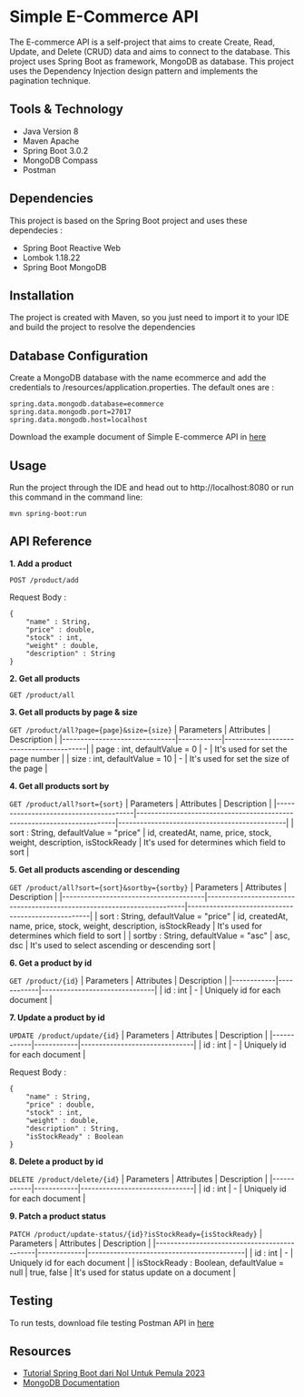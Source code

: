 
# Simple E-Commerce API

The E-commerce API is a self-project that aims to create Create, Read, Update, and Delete (CRUD) data and aims to connect to the database. This project uses Spring Boot as framework, MongoDB as database. This project uses the Dependency Injection design pattern and implements the pagination technique.

## Tools & Technology
- Java Version 8
- Maven Apache
- Spring Boot 3.0.2
- MongoDB Compass
- Postman

## Dependencies
This project is based on the Spring Boot project and uses these dependecies :
- Spring Boot Reactive Web
- Lombok 1.18.22
- Spring Boot MongoDB

## Installation
The project is created with Maven, so you just need to import it to your IDE and build the project to resolve the dependencies

## Database Configuration
Create a MongoDB database with the name ecommerce and add the credentials to /resources/application.properties.
The default ones are :
```
spring.data.mongodb.database=ecommerce
spring.data.mongodb.port=27017
spring.data.mongodb.host=localhost
```
Download the example document of Simple E-commerce API in [here](https://github.com/bashirhanafi/simple-ecommerce-api/blob/main/product.json)



## Usage
Run the project through the IDE and head out to http://localhost:8080
or run this command in the command line:
```
mvn spring-boot:run
```

## API Reference

__1. Add a product__

```POST /product/add```

Request Body :
```
{
    "name" : String,
    "price" : double,
    "stock" : int,
    "weight" : double,
    "description" : String
}
```
__2. Get all products__

```GET /product/all```

__3. Get all products by page & size__

```GET /product/all?page={page}&size={size}```
| Parameters                     | Attributes | Description                            |
|-------------------------------|------------|----------------------------------------|
| page : int, defaultValue = 0  | -          | It's used for set the page number      |
| size : int, defaultValue = 10 | -          | It's used for set the size of the page |

__4. Get all products sort by__

```GET /product/all?sort={sort}```
| Parameters                             | Attributes                                                             | Description                                  |
|---------------------------------------|------------------------------------------------------------------------|----------------------------------------------|
| sort : String, defaultValue = "price" | id, createdAt, name, price,  stock, weight, description,  isStockReady | It's used for determines which field to sort |

__5. Get all products ascending or descending__

```GET /product/all?sort={sort}&sortby={sortby}```
| Parameters                             | Attributes                                                             | Description                                       |
|---------------------------------------|------------------------------------------------------------------------|---------------------------------------------------|
| sort : String, defaultValue = "price" | id, createdAt, name, price,  stock, weight, description,  isStockReady | It's used for determines which field to sort      |
| sortby : String, defaultValue = "asc" | asc, dsc                                                               | It's used to select ascending or  descending sort |

__6. Get a product by id__

```GET /product/{id}```
| Parameters | Attributes | Description                   |
|------------|------------|-------------------------------|
| id : int         | -          | Uniquely id for each document |

__7. Update a product by id__

```UPDATE /product/update/{id}```
| Parameters | Attributes | Description                   |
|------------|------------|-------------------------------|
| id : int        | -          | Uniquely id for each document |

Request Body :
```
{
    "name" : String,
    "price" : double,
    "stock" : int,
    "weight" : double,
    "description" : String,
    "isStockReady" : Boolean
}
```

__8. Delete a product by id__

```DELETE /product/delete/{id}```
| Parameters | Attributes | Description                   |
|------------|------------|-------------------------------|
| id : int         | -          | Uniquely id for each document |


__9. Patch a product status__

```PATCH /product/update-status/{id}?isStockReady={isStockReady}```
| Parameters                                  | Attributes  | Description                               |
|---------------------------------------------|-------------|-------------------------------------------|
| id : int                                    | -           | Uniquely id for each document             |
| isStockReady : Boolean, defaultValue = null | true, false | It's used for status update on a document |


## Testing

To run tests, download file testing Postman API in [here](https://github.com/bashirhanafi/simple-ecommerce-api/blob/main/Ecommerce%20API%20Test.postman_collection.json)

## Resources
- [Tutorial Spring Boot dari Nol Untuk Pemula 2023](https://www.youtube.com/watch?v=o0Y4krQsFhg&t=2955s)
- [MongoDB Documentation](https://www.mongodb.com/docs/)


